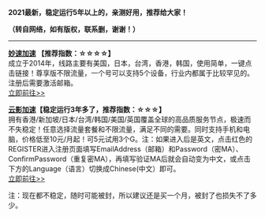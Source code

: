 **2021最新，稳定运行5年以上的，亲测好用，推荐给大家！**

**（转自网络，如有版权，联系删，谢谢！）**

------------------------------------------------------------------------------------------

**[妙速加速](http://miaoaff.com/reg.php?id=97036)  【推荐指数：☆☆☆☆】**<br/>
成立于2014年，线路主要有美国，日本，台湾，香港，韩国，使用简单，一键点击链接！尊享版不限流量，一个号可以支持5个设备，行业内都属于比较罕见的。注册后需要激活邮箱。<br/>
[立即前往>>](http://miaoaff.com/reg.php?id=97036)


**[云影加速](https://store.cloudss.org/aff.php?aff=1350)【稳定运行3年多了，推荐指数：☆☆☆】**<br/>
拥有香港/新加坡/日本/台湾/韩国/美国/英国覆盖全球的高品质服务节点，极速而不失稳定！任意选择流量套餐和不限流量，满足不同的需要。同时支持手机和电脑，价格低至10元/月起！可5元试用3个G。注：如果进入后是英文，点击红色的REGISTER进入注册页面填写EmailAddress（邮箱）和Password（密MA）、ConfirmPassword（重复密MA），再填写验证MA后就会自动变为中文，或点击下方的Language（语言）切换成Chinese(中文）即可。<br/>
[立即前往>>](https://store.cloudss.org/aff.php?aff=1350)


注：现在都不稳定，随时可能被封，所以建议还是买一个月，被封了也损失不了多少。
